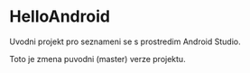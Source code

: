 # HelloAndroid
Uvodni projekt pro seznameni se s prostredim Android Studio.

Toto je zmena puvodni (master) verze projektu.
